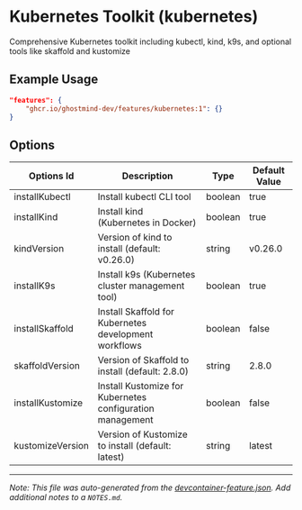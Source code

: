 
# Kubernetes Toolkit (kubernetes)

Comprehensive Kubernetes toolkit including kubectl, kind, k9s, and optional tools like skaffold and kustomize

## Example Usage

```json
"features": {
    "ghcr.io/ghostmind-dev/features/kubernetes:1": {}
}
```

## Options

| Options Id | Description | Type | Default Value |
|-----|-----|-----|-----|
| installKubectl | Install kubectl CLI tool | boolean | true |
| installKind | Install kind (Kubernetes in Docker) | boolean | true |
| kindVersion | Version of kind to install (default: v0.26.0) | string | v0.26.0 |
| installK9s | Install k9s (Kubernetes cluster management tool) | boolean | true |
| installSkaffold | Install Skaffold for Kubernetes development workflows | boolean | false |
| skaffoldVersion | Version of Skaffold to install (default: 2.8.0) | string | 2.8.0 |
| installKustomize | Install Kustomize for Kubernetes configuration management | boolean | false |
| kustomizeVersion | Version of Kustomize to install (default: latest) | string | latest |



---

_Note: This file was auto-generated from the [devcontainer-feature.json](https://github.com/ghostmind-dev/features/blob/main/features/src/kubernetes/devcontainer-feature.json).  Add additional notes to a `NOTES.md`._
